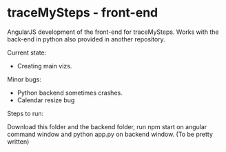 # traceMySteps - front-end

AngularJS development of the front-end for traceMySteps. Works with the back-end in python also provided in another repository.

Current state: 

- Creating main vizs.

Minor bugs: 

- Python backend sometimes crashes.
- Calendar resize bug

Steps to run:

Download this folder and the backend folder, run npm start on angular command window and python app.py on backend window. 
(To be pretty written)
